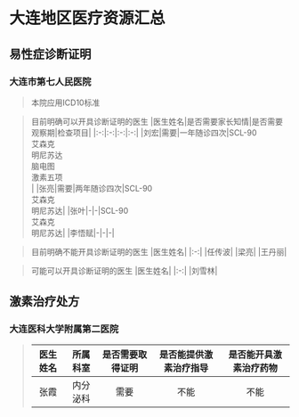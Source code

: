 # 大连地区医疗资源汇总

## 易性症诊断证明

### 大连市第七人民医院
> 本院应用ICD10标准

>目前明确可以开具诊断证明的医生
>|医生姓名|是否需要家长知情|是否需要观察期|检查项目|
>|:-:|:-:|:-:|:-:|
>|刘宏|需要|一年随诊四次|SCL-90<br>艾森克<br>明尼苏达<br>脑电图<br>激素五项<br>|
>|张亮|需要|两年随诊四次|SCL-90<br>艾森克<br>明尼苏达|
>|张叶|-|-|SCL-90<br>艾森克<br>明尼苏达|
>|李悟赋|-|-|-|

>目前明确不能开具诊断证明的医生
>|医生姓名|
>|:-:|
>|任传波|
>|梁亮|
>|王丹丽|

>可能可以开具诊断证明的医生
>|医生姓名|
>|:-:|
>|刘雪林|

## 激素治疗处方

### 大连医科大学附属第二医院

>|医生姓名|所属科室|是否需要取得证明|是否能提供激素治疗指导|是否能开具激素治疗药物|
>|:-:|:-:|:-:|:-:|:-:|
>|张霞|内分泌科|需要|不能|不能|
